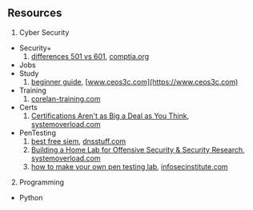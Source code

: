 ## Resources
1. Cyber Security
  * Security+
    1. [differences 501 vs 601](https://www.comptia.org/blog/comptia-security-501-vs-601), [comptia.org](https://www.comptia.org)
  * Jobs
  * Study
    1. [beginner guide](https://www.ceos3c.com/hacking/getting-started-cyber-security-complete-guide/), [www.ceos3c.com](https://www.ceos3c.com)
  * Training
    1. [corelan-training.com](https://www.corelan-training.com/)
  * Certs
    1. [Certifications Aren't as Big a Deal as You Think](https://systemoverlord.com/2019/03/15/certifications-arent-as-big-a-deal-as-you-think.html), [systemoverload.com](https://systemoverlord.com/)
  * PenTesting
    1. [best free siem](https://www.dnsstuff.com/free-siem-tools), [dnsstuff.com](https://www.dnsstuff.com)
    2. [Building a Home Lab for Offensive Security & Security Research](https://systemoverlord.com/2017/10/24/building-a-home-lab-for-offensive-security-basics.html), [systemoverload.com](https://systemoverlord.com/)
    3. [how to make your own pen testing lab](https://resources.infosecinstitute.com/how-to-make-your-own-penetration-testing-lab/), [infosecinstitute.com](https://infosecinstitute.com)
2. Programming
  * Python 

